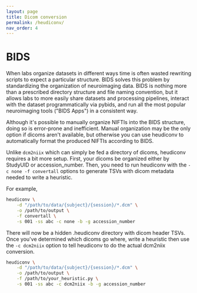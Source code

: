 ```yaml
---
layout: page
title: Dicom conversion
permalink: /heudiconv/
nav_order: 4
---
```

# BIDS
When labs organize datasets in different ways time is often wasted rewriting scripts to expect a particular structure. BIDS solves this problem by standardizing the organization of neuroimaging data. BIDS is nothing more than a prescribed directory structure and file naming convention, but it allows labs to more easily share datasets and processing pipelines, interact with the dataset programmatically via pybids, and run all the most popular neuroimaging tools ("BIDS Apps") in a consistent way.

Although it's possible to manually organize NIFTIs into the BIDS structure, doing so is error-prone and inefficient. Manual organization may be the only option if dicoms aren't available, but otherwise you can use heudiconv to automatically format the produced NIFTIs according to BIDS.

Unlike `dcm2niix` which can simply be fed a directory of dicoms, heudiconv requires a bit more setup. First, your dicoms be organized either by StudyUID or accession_number. Then, you need to run heudiconv with the `-c none -f convertall` options to generate TSVs with dicom metadata needed to write a heuristic.

For example,
```sh
heudiconv \
    -d "/path/to/data/{subject}/{session}/*.dcm" \
    -o /path/to/output \
    -f convertall \
    -s 001 -ss abc -c none -b -g accession_number
```
There will now be a hidden .heudiconv directory with dicom header TSVs. Once you've determined which dicoms go where, write a heuristic then use the `-c dcm2niix` option to tell heudiconv to do the actual dcm2niix conversion.
```sh
heudiconv \
    -d "/path/to/data/{subject}/{session}/*.dcm" \
    -o /path/to/output \
    -f /path/to/your_heuristic.py \
    -s 001 -ss abc -c dcm2niix -b -g accession_number
```
